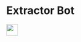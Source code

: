 # Extractor Bot

<a href="https://heroku.com/deploy?template=https://github.com/rahul0715/id-pass-to-txt-extractor">
     <img height="30px" src="https://img.shields.io/badge/Deploy%20To%20Heroku-blueviolet?style=for-the-badge&logo=heroku">
  </a>
